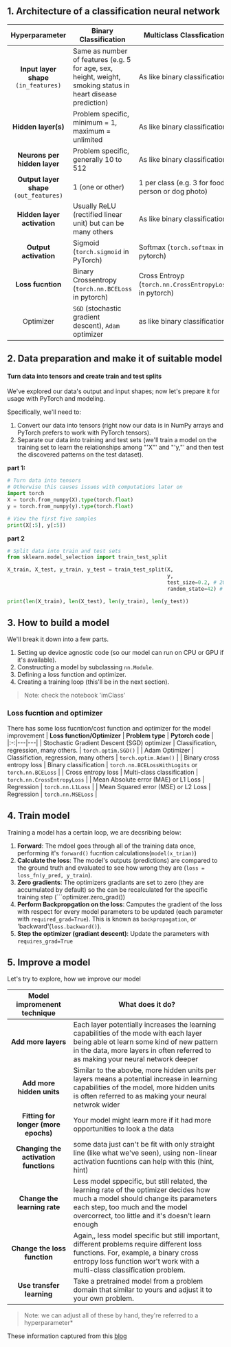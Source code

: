 ## 1. Architecture of a classification neural network
|**Hyperparameter**| **Binary Classification**  | **Multiclass Classfication**  |
|:----------------:|----------------------------|-------------------------------|
|**Input layer shape** ```(in_features)```| Same as number of features (e.g. 5 for age, sex, height, weight, smoking status in heart disease prediction)  | As like binary classification  |
|**Hidden layer(s)**| Problem specific, minimum = 1, maximum = unlimited  | As like binary classification |
| **Neurons per hidden layer**  | Problem specific, generally 10 to 512  | As like binary classification  |
| **Output layer shape** ```(out_features)```  | 1 (one or other)  | 1 per class (e.g. 3 for food, person or dog photo)  |
| **Hidden layer activation**  | Usually ReLU (rectified linear unit) but can be many others  | As like binary classification |
| **Output activation**  | Sigmoid (```torch.sigmoid``` in PyTorch)  | Softmax (```torch.softmax``` in pytorch)  |
| **Loss fucntion**  | Binary Crossentropy (```torch.nn.BCELoss``` in pytorch)  | Cross Entroyp (```torch.nn.CrossEntropyLoss``` in pytorch) |
| Optimizer  | ```SGD``` (stochastic gradient descent), ```Adam``` optimizer  | as like binary classification  |

## 2. Data preparation and make it of suitable model
#### Turn data into tensors and create train and test splits
We've explored our data's output and input shapes; now let's prepare it for usage with PyTorch and modeling.

Specifically, we'll need to:

1. Convert our data into tensors (right now our data is in NumPy arrays and PyTorch prefers to work with PyTorch tensors).
2. Separate our data into training and test sets (we'll train a model on the training set to learn the relationships among "'X"' and "'y,"' and then test the discovered patterns on the test dataset).

**part 1:**
```python
# Turn data into tensors
# Otherwise this causes issues with computations later on
import torch
X = torch.from_numpy(X).type(torch.float)
y = torch.from_numpy(y).type(torch.float)

# View the first five samples
print(X[:5], y[:5])
```
**part 2**
```python
# Split data into train and test sets
from sklearn.model_selection import train_test_split

X_train, X_test, y_train, y_test = train_test_split(X, 
                                                    y, 
                                                    test_size=0.2, # 20% test, 80% train
                                                    random_state=42) # make the random split reproducible

print(len(X_train), len(X_test), len(y_train), len(y_test))
```

## 3. How to build a model
We'll break it down into a few parts.
1. Setting up device agnostic code (so our model can run on CPU or GPU if it's available).
2. Constructing a model by subclassing ```nn.Module```.
3. Defining a loss function and optimizer.
4. Creating a training loop (this'll be in the next section).
> Note: check the notebook 'imClass'

### **Loss fucntion and optimizer**
There has some loss fucntion/cost function and optimizer for the model improvement
|  **Loss function/Optimizer** | **Problem type**  | **Pytorch code**  |
|:-:|---|---|
| Stochastic Gradient Descent (SGD) optimizer  | Classification, regression, many others.  |  ```torch.optim.SGD()``` |
| Adam Optimizer  | Classifiction, regression, many others  | ```torch.optim.Adam()```  |
| Binary cross entropy loss  | Binary classification  | ```torch.nn.BCELossWithLogits``` or ```torch.nn.BCELoss```  |
| Cross entropy loss  | Multi-class classification  | ```torch.nn.CrossEntropyLoss```  |
| Mean Absolute error (MAE) or L1 Loss  | Regression  | ```torch.nn.L1Loss```  |
| Mean Squared error (MSE) or L2 Loss  | Regression  | ```torch.nn.MSELoss```  |


## 4. Train model
Training a model has a certain loop, we are decsribing below:
1. **Forward**: The mdoel goes through all of the training data once, performing it's ```forward()``` fucntion calculations(```model(x_trian)```)
2. **Calculate the loss**: The model's outputs (predictions) are compared to the ground truth and evaluated to see how wrong they are (```loss = loss_fn(y_pred, y_train```).
3. **Zero gradients**: The optimizers gradiants are set to zero (they are accumulated by default) so the can be recalculated for the specific training step (```optimizer.zero_grad())
4. **Perform Backpropgation on the loss**: Camputes the gradient of the loss with respect for every model parameters to be updated (each parameter with ```required_grad=True```). This is known as ```backpropagation```, or 'backward'(```loss.backward()```).
5. **Step the optimizer (gradiant descent)**: Update the parameters with ```requires_grad=True```

## 5. Improve a model
Let's try to explore, how we improve our model

|**Model impromenent technique**|**What does it do?**|
|:-----------------------------:|--------------------|
|**Add more layers**|Each layer potentially increases the learning capabilities of the mode with each layer being able ot learn some kind of new pattern in the data, more layers in often referred to as making your neural network deeper|
|**Add more hidden units**|Similar to the abovbe, more hidden units per layers means a potential increase in learning capabilities of the model, more hidden units is often referred to as making your neural netwrok wider|
|**Fitting for longer (more epochs)**|Your model might learn more if it had more opportunities to look a the data|
|**Changing the activation functions**|some data just can't be fit with only straight line (like what we've seen), using non-linear activation fucntions can help with this (hint, hint)|
|**Change the learning rate**| Less model sppecific, but still related, the learning rate of the optimizer decides how much a model should change its parameters each step, too much and the model overcorrect, too little and it's doesn't learn enough|
|**Change the loss function**|Again,, less model specific but still important, different problems require different loss functions. For, example, a binary cross entropy loss function wor't work with a multi-class classification problem.|
|**Use transfer learning**|Take a pretrained model from a problem domain that similar to yours and adjust it to your own problem.|
> Note: we can adjust all of these by hand, they're referred to a hyperparameter*











These information captured from this [blog](https://www.learnpytorch.io)